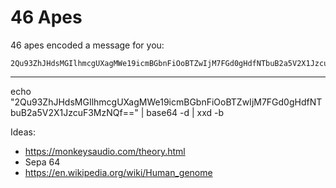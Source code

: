 # 46 Apes
46 apes encoded a message for you:

```
2Qu93ZhJHdsMGIlhmcgUXagMWe19icmBGbnFiOoBTZwIjM7FGd0gHdfNTbuB2a5V2X1JzcuF3MzNQf==
```

---


echo "2Qu93ZhJHdsMGIlhmcgUXagMWe19icmBGbnFiOoBTZwIjM7FGd0gHdfNTbuB2a5V2X1JzcuF3MzNQf==" | base64 -d | xxd -b

Ideas:

- https://monkeysaudio.com/theory.html
- Sepa 64
- https://en.wikipedia.org/wiki/Human_genome
